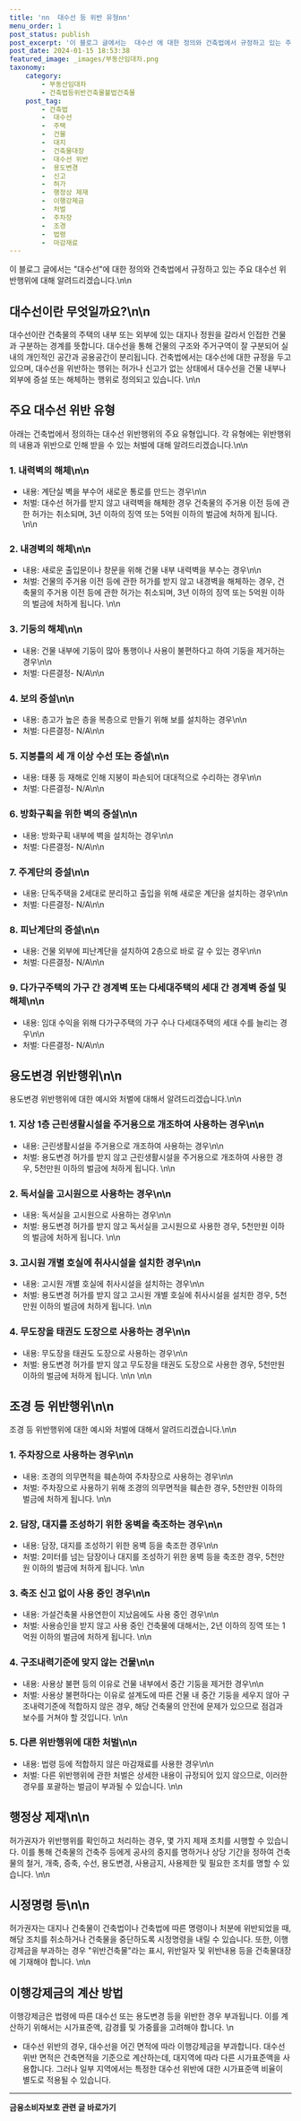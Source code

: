 ```yaml
---
title: 'nn  대수선 등 위반 유형nn'
menu_order: 1
post_status: publish
post_excerpt: '이 블로그 글에서는  대수선 에 대한 정의와 건축법에서 규정하고 있는 주요 대수선 위반행위에 대해 알려드리겠습니다. n n'
post_date: 2024-01-15 18:53:38
featured_image: _images/부동산임대차.png
taxonomy:
    category:
        - 부동산임대차
        - 건축법등위반건축물불법건축물
    post_tag:
        - 건축법
        -  대수선
        -  주택
        -  건물
        -  대지
        -  건축물대장
        -  대수선 위반
        -  용도변경
        -  신고
        -  허가
        -  행정상 제재
        -  이행강제금
        -  처벌
        -  주차장
        -  조경
        -  법령
        -  마감재료
---
```


이 블로그 글에서는 "대수선"에 대한 정의와 건축법에서 규정하고 있는 주요 대수선 위반행위에 대해 알려드리겠습니다.\n\n
## 대수선이란 무엇일까요?\n\n
대수선이란 건축물의 주택의 내부 또는 외부에 있는 대지나 정원을 갈라서 인접한 건물과 구분하는 경계를 뜻합니다. 대수선을 통해 건물의 구조와 주거구역이 잘 구분되어 실내의 개인적인 공간과 공용공간이 분리됩니다. 건축법에서는 대수선에 대한 규정을 두고 있으며, 대수선을 위반하는 행위는 허가나 신고가 없는 상태에서 대수선을 건물 내부나 외부에 증설 또는 해체하는 행위로 정의되고 있습니다. \n\n
## 주요 대수선 위반 유형
아래는 건축법에서 정의하는 대수선 위반행위의 주요 유형입니다. 각 유형에는 위반행위의 내용과 위반으로 인해 받을 수 있는 처벌에 대해 알려드리겠습니다.\n\n
### 1. 내력벽의 해체\n\n
-  내용: 계단실 벽을 부수어 새로운 통로를 만드는 경우\n\n
-  처벌: 대수선 허가를 받지 않고 내력벽을 해체한 경우 건축물의 주거용 이전 등에 관한 허가는 취소되며, 3년 이하의 징역 또는 5억원 이하의 벌금에 처하게 됩니다. \n\n
### 2. 내경벽의 해체\n\n
- 내용: 새로운 출입문이나 창문을 위해 건물 내부 내력벽을 부수는 경우\n\n
- 처벌: 건물의 주거용 이전 등에 관한 허가를 받지 않고 내경벽을 해체하는 경우, 건축물의 주거용 이전 등에 관한 허가는 취소되며, 3년 이하의 징역 또는 5억원 이하의 벌금에 처하게 됩니다. \n\n
### 3. 기둥의 해체\n\n
- 내용: 건물 내부에 기둥이 많아 통행이나 사용이 불편하다고 하여 기둥을 제거하는 경우\n\n
- 처벌: 다른결정- N/A\n\n
### 4. 보의 증설\n\n
- 내용: 층고가 높은 층을 복층으로 만들기 위해 보를 설치하는 경우\n\n
- 처벌: 다른결정- N/A\n\n
### 5. 지붕틀의 세 개 이상 수선 또는 증설\n\n
- 내용: 태풍 등 재해로 인해 지붕이 파손되어 대대적으로 수리하는 경우\n\n
- 처벌: 다른결정- N/A\n\n
### 6. 방화구획을 위한 벽의 증설\n\n
- 내용: 방화구획 내부에 벽을 설치하는 경우\n\n
- 처벌: 다른결정- N/A\n\n
### 7. 주계단의 증설\n\n
- 내용: 단독주택을 2세대로 분리하고 출입을 위해 새로운 계단을 설치하는 경우\n\n
- 처벌: 다른결정- N/A\n\n
### 8. 피난계단의 증설\n\n
- 내용: 건물 외부에 피난계단을 설치하여 2층으로 바로 갈 수 있는 경우\n\n
- 처벌: 다른결정- N/A\n\n
### 9. 다가구주택의 가구 간 경계벽 또는 다세대주택의 세대 간 경계벽 증설 및 해체\n\n
- 내용: 임대 수익을 위해 다가구주택의 가구 수나 다세대주택의 세대 수를 늘리는 경우\n\n
- 처벌: 다른결정- N/A\n\n
## 용도변경 위반행위\n\n
용도변경 위반행위에 대한 예시와 처벌에 대해서 알려드리겠습니다.\n\n
### 1. 지상 1층 근린생활시설을 주거용으로 개조하여 사용하는 경우\n\n
- 내용: 근린생활시설을 주거용으로 개조하여 사용하는 경우\n\n
- 처벌: 용도변경 허가를 받지 않고 근린생활시설을 주거용으로 개조하여 사용한 경우, 5천만원 이하의 벌금에 처하게 됩니다. \n\n
### 2. 독서실을 고시원으로 사용하는 경우\n\n
- 내용: 독서실을 고시원으로 사용하는 경우\n\n
- 처벌: 용도변경 허가를 받지 않고 독서실을 고시원으로 사용한 경우, 5천만원 이하의 벌금에 처하게 됩니다. \n\n
### 3. 고시원 개별 호실에 취사시설을 설치한 경우\n\n
- 내용: 고시원 개별 호실에 취사시설을 설치하는 경우\n\n
- 처벌: 용도변경 허가를 받지 않고 고시원 개별 호실에 취사시설을 설치한 경우, 5천만원 이하의 벌금에 처하게 됩니다. \n\n
### 4. 무도장을 태권도 도장으로 사용하는 경우\n\n
- 내용: 무도장을 태권도 도장으로 사용하는 경우\n\n
- 처벌: 용도변경 허가를 받지 않고 무도장을 태권도 도장으로 사용한 경우, 5천만원 이하의 벌금에 처하게 됩니다. \n\n
\n\n
## 조경 등 위반행위\n\n
조경 등 위반행위에 대한 예시와 처벌에 대해서 알려드리겠습니다.\n\n
### 1. 주차장으로 사용하는 경우\n\n
- 내용: 조경의 의무면적을 훼손하여 주차장으로 사용하는 경우\n\n
- 처벌: 주차장으로 사용하기 위해 조경의 의무면적을 훼손한 경우, 5천만원 이하의 벌금에 처하게 됩니다. \n\n
### 2. 담장, 대지를 조성하기 위한 옹벽을 축조하는 경우\n\n
- 내용: 담장, 대지를 조성하기 위한 옹벽 등을 축조한 경우\n\n
- 처벌: 2미터를 넘는 담장이나 대지를 조성하기 위한 옹벽 등을 축조한 경우, 5천만원 이하의 벌금에 처하게 됩니다. \n\n
### 3. 축조 신고 없이 사용 중인 경우\n\n
- 내용: 가설건축물 사용연한이 지났음에도 사용 중인 경우\n\n
- 처벌: 사용승인을 받지 않고 사용 중인 건축물에 대해서는, 2년 이하의 징역 또는 1억원 이하의 벌금에 처하게 됩니다. \n\n
### 4. 구조내력기준에 맞지 않는 건물\n\n
- 내용: 사용상 불편 등의 이유로 건물 내부에서 중간 기둥을 제거한 경우\n\n
- 처벌: 사용상 불편하다는 이유로 설계도에 따른 건물 내 중간 기둥을 세우지 않아 구조내력기준에 적합하지 않은 경우, 해당 건축물의 안전에 문제가 있으므로 점검과 보수를 거쳐야 할 것입니다. \n\n
### 5. 다른 위반행위에 대한 처벌\n\n
- 내용: 법령 등에 적합하지 않은 마감재료를 사용한 경우\n\n
- 처벌: 다른 위반행위에 관한 처벌은 상세한 내용이 규정되어 있지 않으므로, 이러한 경우를 포괄하는 벌금이 부과될 수 있습니다. \n\n
## 행정상 제재\n\n
허가권자가 위반행위를 확인하고 처리하는 경우, 몇 가지 제재 조치를 시행할 수 있습니다. 이를 통해 건축물의 건축주 등에게 공사의 중지를 명하거나 상당 기간을 정하여 건축물의 철거, 개축, 증축, 수선, 용도변경, 사용금지, 사용제한 및 필요한 조치를 명할 수 있습니다. \n\n
## 시정명령 등\n\n
허가권자는 대지나 건축물이 건축법이나 건축법에 따른 명령이나 처분에 위반되었을 때, 해당 조치를 취소하거나 건축물을 중단하도록 시정명령을 내릴 수 있습니다. 또한, 이행강제금을 부과하는 경우 "위반건축물"라는 표시, 위반일자 및 위반내용 등을 건축물대장에 기재해야 합니다. \n\n
## 이행강제금의 계산 방법
이행강제금은 법령에 따른 대수선 또는 용도변경 등을 위반한 경우 부과됩니다. 이를 계산하기 위해서는 시가표준액, 감경률 및 가중률을 고려해야 합니다. \n

- 대수선 위반의 경우, 대수선을 어긴 면적에 따라 이행강제금을 부과합니다. 대수선 위반 면적은 건축면적을 기준으로 계산하는데, 대지역에 따라 다른 시가표준액을 사용합니다. 그러나 일부 지역에서는 특정한 대수선 위반에 대한 시가표준액 비율이 별도로 적용될 수 있습니다.
<!-- wp:separator -->
<hr class="wp-block-separator has-alpha-channel-opacity"/>
<!-- /wp:separator -->

<!-- wp:group {"backgroundColor":"base","layout":{"type":"constrained"}} -->
<div class="wp-block-group has-base-background-color has-background"><!-- wp:paragraph {"align":"center","fontSize":"medium"} -->
<p class="has-text-align-center has-large-font-size"><strong>금융소비자보호 관련 글 바로가기</strong></p>
<!-- /wp:paragraph -->


<!-- wp:latest-posts
{"categories":[{"id":12706,"count":19,"description":"","link":"https://uknowlaw.com/category/%ea%b8%88%ec%9c%b5%ec%86%8c%eb%b9%84%ec%9e%90%eb%b3%b4%ed%98%b8/","name":"금융소비자보호","slug":"금융소비자보호","taxonomy":"category","parent":0,"meta":[],"_links":{"self":[{"href":"https://uknowlaw.com/wp-json/wp/v2/categories/12706"}],"collection":[{"href":"https://uknowlaw.com/wp-json/wp/v2/categories"}],"about":[{"href":"https://uknowlaw.com/wp-json/wp/v2/taxonomies/category"}],"wp:post_type":[{"href":"https://uknowlaw.com/wp-json/wp/v2/posts?categories=12706"}],"curies":[{"name":"wp","href":"https://api.w.org/{rel}","templated":true}]}}],"postsToShow":100,"excerptLength":28,"postLayout":"grid","columns":2,"featuredImageAlign":"left","featuredImageSizeSlug":"large","fontSize":"small"} /--></div>
<!-- /wp:group -->